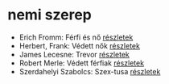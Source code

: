 # nemi szerep

- Erich Fromm: Férfi és nő [részletek](_details/Erich%20Fromm.md#id_290)
- Herbert, Frank: Védett nők [részletek](_details/Herbert%2C%20Frank.md#id_702)
- James Lecesne: Trevor [részletek](_details/James%20Lecesne.md#id_1272)
- Robert Merle: Védett férfiak [részletek](_details/Robert%20Merle.md#id_340)
- Szerdahelyi Szabolcs: Szex-tusa [részletek](_details/Szerdahelyi%20Szabolcs.md#id_903)